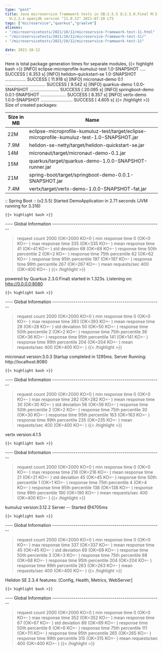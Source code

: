 ```yaml
---
type: "post"
title: Java microservice framework tests in SB:2.5.5 Q:2.3.0.Final M:3.1.0 V:4.1.5
  H:2.3.4 openjdk version "11.0.12" 2021-07-20 LTS
tags: ["microservice","quarkus","graalvm"]
aliases:
- "/microservicetests/2021/10/12/microservice-framework-test-11.html"
- "/microservicetests/2021/10/12/microservice-framework-test-11/"
- "/microservicetests/2021/10/12/microservice-framework-test-11"

date: 2021-10-12
---
```

 
Here is total package generation times for separate modules,
{{< highlight bash >}}
[INFO] eclipse-microprofile-kumuluz-test 1.0-SNAPSHOT ..... SUCCESS [  6.353 s]
[INFO] helidon-quickstart-se 1.0-SNAPSHOT ................. SUCCESS [ 11.918 s]
[INFO] micronaut-demo 0.1 ................................. SUCCESS [  9.542 s]
[INFO] quarkus-demo 1.0.0-SNAPSHOT ........................ SUCCESS [ 20.095 s]
[INFO] springboot-demo 0.0.1-SNAPSHOT ..................... SUCCESS [  8.357 s]
[INFO] vertx-demo 1.0.0-SNAPSHOT .......................... SUCCESS [  4.605 s]
{{< /highlight >}}
Size of created packages:

| Size in MB |  Name |
|------------|-------|
| 22M | eclipse-microprofile-kumuluz-test/target/eclipse-microprofile-kumuluz-test-1.0-SNAPSHOT.jar |
| 7.9M | helidon-se-netty/target/helidon-quickstart-se.jar |
| 14M | micronaut/target/micronaut-demo-0.1.jar |
| 15M | quarkus/target/quarkus-demo-1.0.0-SNAPSHOT-runner.jar |
| 21M | spring-boot/target/springboot-demo-0.0.1-SNAPSHOT.jar |
| 7.4M | vertx/target/vertx-demo-1.0.0-SNAPSHOT-fat.jar |


:: Spring Boot :: (v2.5.5) Started DemoApplication in 2.71 seconds (JVM running for 3.316)

    {{< highlight bash >}}
---- Global Information --------------------------------------------------------
> request count                                       2000 (OK=2000   KO=0     )
> min response time                                      0 (OK=0      KO=-     )
> max response time                                    335 (OK=335    KO=-     )
> mean response time                                    41 (OK=41     KO=-     )
> std deviation                                         68 (OK=68     KO=-     )
> response time 50th percentile                          2 (OK=2      KO=-     )
> response time 75th percentile                         62 (OK=62     KO=-     )
> response time 95th percentile                        197 (OK=197    KO=-     )
> response time 99th percentile                        267 (OK=267    KO=-     )
> mean requests/sec                                    400 (OK=400    KO=-     )
{{< /highlight >}}

powered by Quarkus 2.3.0.Final) started in 1.323s. Listening on: http://0.0.0.0:8080

    {{< highlight bash >}}
---- Global Information --------------------------------------------------------
> request count                                       2000 (OK=2000   KO=0     )
> min response time                                      0 (OK=0      KO=-     )
> max response time                                    393 (OK=393    KO=-     )
> mean response time                                    28 (OK=28     KO=-     )
> std deviation                                         50 (OK=50     KO=-     )
> response time 50th percentile                          2 (OK=2      KO=-     )
> response time 75th percentile                         36 (OK=36     KO=-     )
> response time 95th percentile                        141 (OK=141    KO=-     )
> response time 99th percentile                        204 (OK=204    KO=-     )
> mean requests/sec                                    400 (OK=400    KO=-     )
{{< /highlight >}}

micronaut version:3.0.3 Startup completed in 1295ms. Server Running: http://localhost:8080

    {{< highlight bash >}}
---- Global Information --------------------------------------------------------
> request count                                       2000 (OK=2000   KO=0     )
> min response time                                      0 (OK=0      KO=-     )
> max response time                                    282 (OK=282    KO=-     )
> mean response time                                    30 (OK=30     KO=-     )
> std deviation                                         56 (OK=56     KO=-     )
> response time 50th percentile                          2 (OK=2      KO=-     )
> response time 75th percentile                         30 (OK=30     KO=-     )
> response time 95th percentile                        163 (OK=163    KO=-     )
> response time 99th percentile                        235 (OK=235    KO=-     )
> mean requests/sec                                    400 (OK=400    KO=-     )
{{< /highlight >}}

vertx version:4.1.5

    {{< highlight bash >}}
---- Global Information --------------------------------------------------------
> request count                                       2000 (OK=2000   KO=0     )
> min response time                                      0 (OK=0      KO=-     )
> max response time                                    216 (OK=216    KO=-     )
> mean response time                                    21 (OK=21     KO=-     )
> std deviation                                         45 (OK=45     KO=-     )
> response time 50th percentile                          1 (OK=1      KO=-     )
> response time 75th percentile                          4 (OK=4      KO=-     )
> response time 95th percentile                        138 (OK=138    KO=-     )
> response time 99th percentile                        190 (OK=190    KO=-     )
> mean requests/sec                                    400 (OK=400    KO=-     )
{{< /highlight >}}

kumuluz version:3.12.2 Server -- Started @4705ms

    {{< highlight bash >}}
---- Global Information --------------------------------------------------------
> request count                                       2000 (OK=2000   KO=0     )
> min response time                                      0 (OK=0      KO=-     )
> max response time                                    337 (OK=337    KO=-     )
> mean response time                                    45 (OK=45     KO=-     )
> std deviation                                         69 (OK=69     KO=-     )
> response time 50th percentile                          3 (OK=3      KO=-     )
> response time 75th percentile                         68 (OK=68     KO=-     )
> response time 95th percentile                        204 (OK=204    KO=-     )
> response time 99th percentile                        263 (OK=263    KO=-     )
> mean requests/sec                                    400 (OK=400    KO=-     )
{{< /highlight >}}

Helidon SE 2.3.4 features: [Config, Health, Metrics, WebServer]

    {{< highlight bash >}}
---- Global Information --------------------------------------------------------
> request count                                       2000 (OK=2000   KO=0     )
> min response time                                      0 (OK=0      KO=-     )
> max response time                                    352 (OK=352    KO=-     )
> mean response time                                    67 (OK=67     KO=-     )
> std deviation                                         89 (OK=89     KO=-     )
> response time 50th percentile                          6 (OK=6      KO=-     )
> response time 75th percentile                        111 (OK=111    KO=-     )
> response time 95th percentile                        265 (OK=265    KO=-     )
> response time 99th percentile                        315 (OK=315    KO=-     )
> mean requests/sec                                    400 (OK=400    KO=-     )
{{< /highlight >}}
